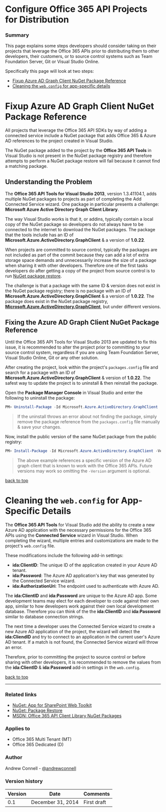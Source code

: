 # Configure Office 365 API Projects for Distribution

### Summary ###
This page explains some steps developers should consider taking on their projects that leverage the Office 365 APIs prior to distributing them to other developers, their customers, or to source control systems such as Team Foundation Server, Git or Visual Studio Online.

Specifically this page will look at two steps:

- [Fixup Azure AD Graph Client NuGet Package Reference](#fixup-azure-ad-graph-client-nuget-package-reference)
- [Cleaning the `web.config` for app-specific details](#cleaning-the-webconfig-for-app-specific-details)

# Fixup Azure AD Graph Client NuGet Package Reference

All projects that leverage the Office 365 API SDKs by way of adding a connected service include a NuGet package that adds Office 365 & Azure AD references to the project created in Visual Studio. 

The NuGet package added to the project by the **Office 365 API Tools** in Visual Studio is not present in the NuGet package registry and therefore attempts to perform a NuGet package restore will fail because it cannot find a matching package.

## Understanding the Problem ##

The **Office 365 API Tools for Visual Studio 2013**, version 1.3.41104.1, adds multiple NuGet packages to projects as part of completing the Add Connected Service wizard. One package in particular presents a challenge: **Microsoft Azure Active Directory Graph Client Library**.

The way Visual Studio works is that it, or addins, typically contain a local copy of the NuGet package so developers do not always have to be connected to the internet to download the NuGet packages. The package that the tools include has an ID of **Microsoft.Azure.ActiveDirectory.GraphClient** & a version of **1.0.22**.

When projects are committed to source control, typically the packages are not included as part of the commit because they can add a lot of extra storage space demands and unnecessarily increase the size of a package when sharing it with other developers. Therefore one of the first tasks developers do after getting a copy of the project from source control is to run [NuGet package restore](http://docs.nuget.org/docs/reference/package-restore).

The challenge is that a package with the same ID & version does not exist in the NuGet package registry; there is no package with an ID of **Microsoft.Azure.ActiveDirectory.GraphClient** & a version of **1.0.22**. The package does exist in the NuGet package registry, **[Microsoft.Azure.ActiveDirectory.GraphClient](http://www.nuget.org/packages/Microsoft.Azure.ActiveDirectory.GraphClient)**, but under different versions.

## Fixing the Azure AD Graph Client NuGet Package Reference ##

Until the Office 365 API Tools for Visual Studio 2013 are updated to fix this issue, it is recommended to alter the project prior to committing to your source control system, regardless if you are using Team Foundation Server, Visual Studio Online, Git or any other solution.

After creating the project, look within the project's `packages.config` file and search for a package with an ID of **Microsoft.Azure.ActiveDirectory.GraphClient** & version of **1.0.22**. The safest way to update the project is to uninstall & then reinstall the package.

Open the **Package Manager Console** in Visual Studio and enter the following to uninstall the package:

  ````powershell
  PM> Uninstall-Package -Id Microsoft.Azure.ActiveDirectory.GraphClient
  ````

  > If the uninstall throws an error about not finding the package, simply remove the package reference from the `packages.config` file manually & save your changes.

Now, install the public version of the same NuGet package from the public registry:

  ````powershell
  PM> Install-Package -Id Microsoft.Azure.ActiveDirectory.GraphClient -Version 2.0.2
  ````

  > The above example references a specific version of the Azure AD graph client that is known to work with the Office 365 APIs. Future versions may work so omitting the `-Version` argument is optional.

[back to top](#configure-office-365-api-projects-for-distribution)

# Cleaning the `web.config` for App-Specific Details

The **Office 365 API Tools** for Visual Studio add the ability to create a new Azure AD application with the necessary permissions for the Office 365 APIs using the **Connected Service** wizard in Visual Studio. When completing the wizard, multiple entries and customizations are made to the project's `web.config` file.

These modifications include the following add-in settings:

- **ida:ClientID**: The unique ID of the application created in your Azure AD tenant.
- **ida:Password**: The Azure AD application's key that was generated by the Connected Service wizard.
- **ida:AuthorizationUri**: The endpoint used to authenticate with Azure AD.

The **ida:ClientID** and **ida:Password** are unique to the Azure AD app. Some development teams may elect for each developer to code against their own app, similar to how developers work against their own local development database. Therefore you can think of the the **ida:ClientID** and **ida:Password** similar to database connection strings. 

The next time a developer uses the Connected Service wizard to create a new Azure AD application of the project, the wizard will detect the **ida:CliendID** and try to connect to an application in the current user's Azure AD tenant. If a match is not found, the Connected Service wizard will throw an error.

Therefore, prior to committing the project to source control or before sharing with other developers, it is recommended to remove the values from the **ida:ClientID** & **ida:Password** add-in settings in the `web.config`.

[back to top](#configure-office-365-api-projects-for-distribution)

----------

### Related links ###
- [NuGet: App for SharePoint Web Toolkit](http://www.nuget.org/packages/AppForSharePointWebToolkit)
- [NuGet: Package Restore](http://docs.nuget.org/docs/reference/package-restore)
- [MSDN: Office 365 API Client Library NuGet Packages](http://msdn.microsoft.com/office/office365/HowTo/adding-service-to-your-Visual-Studio-project#O365NuGets)

### Applies to ###
-  Office 365 Multi Tenant (MT)
-  Office 365 Dedicated (D)

### Author
Andrew Connell - [@andrewconnell](https://twitter.com/andrewconnell)

### Version history ###
Version  | Date | Comments
---------| -----| --------
0.1  | December 31, 2014 | First draft



